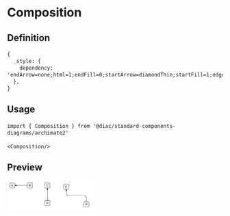# Composition

## Definition

```
{
  _style: { 
    dependency: 'endArrow=none;html=1;endFill=0;startArrow=diamondThin;startFill=1;edgeStyle=elbowEdgeStyle;elbow=vertical',
  },
}
```

## Usage

```
import { Composition } from '@diac/standard-components-diagrams/archimate2'

<Composition/>
```

## Preview

<img src="./composition.png" width="200"/>
